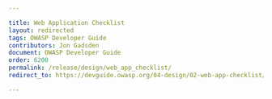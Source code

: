 ```yaml
---

title: Web Application Checklist
layout: redirected
tags: OWASP Developer Guide
contributors: Jon Gadsden
document: OWASP Developer Guide
order: 6200
permalink: /release/design/web_app_checklist/
redirect_to: https://devguide.owasp.org/04-design/02-web-app-checklist/

---
```

